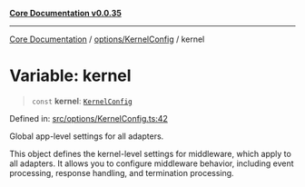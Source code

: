 [**Core Documentation v0.0.35**](../../../README.md)

***

[Core Documentation](../../../modules.md) / [options/KernelConfig](../README.md) / kernel

# Variable: kernel

> `const` **kernel**: [`KernelConfig`](../interfaces/KernelConfig.md)

Defined in: [src/options/KernelConfig.ts:42](https://github.com/stonemjs/core/blob/c9d95b58ccfb8efcaba0bed7bbf19084836cc28d/src/options/KernelConfig.ts#L42)

Global app-level settings for all adapters.

This object defines the kernel-level settings for middleware, which apply to all adapters.
It allows you to configure middleware behavior, including event processing, response handling,
and termination processing.

